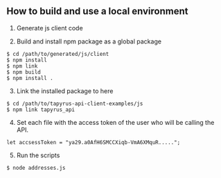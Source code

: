 
## How to build and use a local environment

1. Generate js client code 

2. Build and install npm package as a global package
```
$ cd /path/to/generated/js/client
$ npm install
$ npm link
$ npm build
$ npm install .
```

3. Link the installed package to here
```
$ cd /path/to/tapyrus-api-client-examples/js
$ npm link tapyrus_api
```

4. Set each file with the access token of the user who will be calling the API.

```
let accsessToken = "ya29.a0AfH6SMCCXiqb-VmA6XMquR.....";
```

5. Run the scripts
```
$ node addresses.js
```